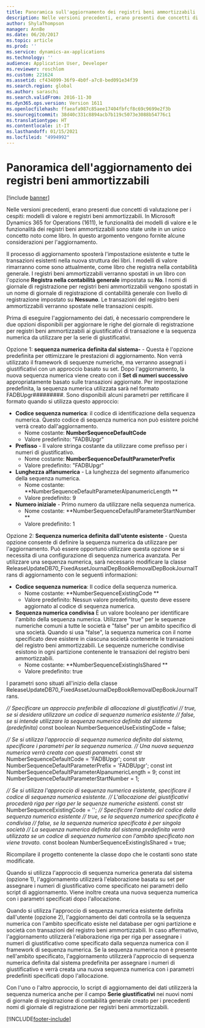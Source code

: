 ```yaml
---
title: Panoramica sull'aggiornamento dei registri beni ammortizzabili
description: Nelle versioni precedenti, erano presenti due concetti di valutazione per i cespiti, modelli di valore e registri beni ammortizzabili.
author: ShylaThompson
manager: AnnBe
ms.date: 06/20/2017
ms.topic: article
ms.prod: ''
ms.service: dynamics-ax-applications
ms.technology: ''
audience: Application User, Developer
ms.reviewer: roschlom
ms.custom: 221624
ms.assetid: cf434099-36f9-4b0f-a7c8-bed091e34f39
ms.search.region: global
ms.author: saraschi
ms.search.validFrom: 2016-11-30
ms.dyn365.ops.version: Version 1611
ms.openlocfilehash: ffaeafa987c85aee17404fbfcf8c69c9699e2f3b
ms.sourcegitcommit: 38d40c331c8894acb7b119c5073e3088b54776c1
ms.translationtype: HT
ms.contentlocale: it-IT
ms.lasthandoff: 01/15/2021
ms.locfileid: "4994992"
---
```

# <a name="depreciation-book-upgrade-overview"></a>Panoramica dell'aggiornamento dei registri beni ammortizzabili

[!include [banner](../includes/banner.md)]

Nelle versioni precedenti, erano presenti due concetti di valutazione per i cespiti: modelli di valore e registri beni ammortizzabili. In Microsoft Dynamics 365 for Operations (1611), le funzionalità dei modelli di valore e le funzionalità dei registri beni ammortizzabili sono state unite in un unico concetto noto come libro. In questo argomento vengono fornite alcune considerazioni per l'aggiornamento. 

Il processo di aggiornamento sposterà l'impostazione esistente e tutte le transazioni esistenti nella nuova struttura dei libri. I modelli di valore rimarranno come sono attualmente, come libro che registra nella contabilità generale. I registri beni ammortizzabili verranno spostati in un libro con l'opzione **Registra nella contabilità generale** impostata su **No**. I nomi di giornale di registrazione per registri beni ammortizzabili vengono spostati in un nome di giornale di registrazione di contabilità generale con livello di registrazione impostato su **Nessuno**. Le transazioni del registro beni ammortizzabili verranno spostate nelle transazioni cespiti. 

Prima di eseguire l'aggiornamento dei dati, è necessario comprendere le due opzioni disponibili per aggiornare le righe del giornale di registrazione per registri beni ammortizzabili ai giustificativi di transazione e la sequenza numerica da utilizzare per la serie di giustificativi. 

Opzione 1:  **sequenza numerica definita dal sistema-** - Questa è l'opzione predefinita per ottimizzare le prestazioni di aggiornamento. Non verrà utilizzato il framework di sequenze numeriche, ma verranno assegnati i giustificativi con un approccio basato su set. Dopo l'aggiornamento, la nuova sequenza numerica viene creato con il **Set di numeri successivo** appropriatamente basato sulle transazioni aggiornate. Per impostazione predefinita, la sequenza numerica utilizzata sarà nel formato FADBUpgr\#\#\#\#\#\#\#\#\#. Sono disponibili alcuni parametri per rettificare il formato quando si utilizza questo approccio:

-   **Codice sequenza numerica**: il codice di identificazione della sequenza numerica. Questo codice di sequenza numerica non può esistere poiché verrà creato dall'aggiornamento.
    -   Nome costante: **NumberSequenceDefaultCode**
    -   Valore predefinito: "FADBUpgr"
-   **Prefisso** - Il valore stringa costante da utilizzare come prefisso per i numeri di giustificativo.
    -   Nome costante: **NumberSequenceDefaultParameterPrefix**
    -   Valore predefinito: "FADBUpgr"
-   **Lunghezza alfanumerica** - La lunghezza del segmento alfanumerico della sequenza numerica.
    -   Nome costante: **NumberSequenceDefaultParameterAlpanumericLength **
    -   Valore predefinito: 9
-   **Numero iniziale** - Primo numero da utilizzare nella sequenza numerica.
    -   Nome costante: **NumberSequenceDefaultParameterStartNumber  **
    -   Valore predefinito: 1

Opzione 2: **Sequenza numerica definita dall'utente esistente** - Questa opzione consente di definire la sequenza numerica da utilizzare per l'aggiornamento. Può essere opportuno utilizzare questa opzione se si necessita di una configurazione di sequenza numerica avanzata. Per utilizzare una sequenza numerica, sarà necessario modificare la classe ReleaseUpdateDB70\_FixedAssetJournalDepBookRemovalDepBookJournalTrans di aggiornamento con le seguenti informazioni:

-   **Codice sequenza numerica**: Il codice della sequenza numerica.
    -   Nome costante: **NumberSequenceExistingCode **
    -   Valore predefinito: Nessun valore predefinito, questo deve essere aggiornato al codice di sequenza numerica.
-   **Sequenza numerica condivisa** È un valore booleano per identificare l'ambito della sequenza numerica. Utilizzare "true" per le sequenze numeriche comuni a tutte le società e "false" per un ambito specifico di una società. Quando si usa "false", la sequenza numerica con il nome specificato deve esistere in ciascuna società contenente le transazioni del registro beni ammortizzabili. Le sequenze numeriche condivise esistono in ogni partizione contenente le transazioni del registro beni ammortizzabili.
    -   Nome costante: **NumberSequenceExistingIsShared **
    -   Valore predefinito: true

I parametri sono situati all'inizio della classe ReleaseUpdateDB70\_FixedAssetJournalDepBookRemovalDepBookJournalTrans. 

*// Specificare un approccio preferibile di allocazione di giustificativi* 
 *// true, se si desidera utilizzare un codice di sequenza numerica esistente* 
 *// false, se si intende utilizzare la sequenza numerica definita dal sistema (predefinita)* const boolean NumberSequenceUseExistingCode = false;  

*// Se si utilizza l'approccio di sequenza numerica definito dal sistema, specificare i parametri per la sequenza numerica.*
 *// Una nuova sequenza numerica verrà creata con questi parametri.* const str NumberSequenceDefaultCode = 'FADBUpgr'; const str NumberSequenceDefaultParameterPrefix = 'FADBUpgr'; const int NumberSequenceDefaultParameterAlpanumericLength = 9; const int NumberSequenceDefaultParameterStartNumber = 1;   

*// Se si utilizza l'approccio di sequenza numerica esistente, specificare il codice di sequenza numerica esistente.* 
 *// L'allocazione dei giustificativi procederà riga per riga per le sequenze numeriche esistenti.* const str NumberSequenceExistingCode = ''; *// Specificare l'ambito del codice della sequenza numerica esistente* 
 *// true, se la sequenza numerica specificata è condivisa* 
 *// false, se la sequenza numerica specificata è per singola società* 
 *// La sequenza numerica definita dal sistema predefinita verrà utilizzata se un codice di sequenza numerica con l'ambito specificato non viene trovato.* const boolean NumberSequenceExistingIsShared = true; 

Ricompilare il progetto contenente la classe dopo che le costanti sono state modificate. 

Quando si utilizza l'approccio di sequenza numerica generata dal sistema (opzione 1), l'aggiornamento utilizzerà l'elaborazione basata su set per assegnare i numeri di giustificativo come specificato nei parametri dello script di aggiornamento. Viene inoltre creata una nuova sequenza numerica con i parametri specificati dopo l'allocazione. 

Quando si utilizza l'approccio di sequenza numerica esistente definita dall'utente (opzione 2), l'aggiornamento dei dati controlla se la sequenza numerica con l'ambito specificato esiste nel database per ogni partizione e società con transazioni del registro beni ammortizzabili. In caso affermativo, l'aggiornamento utilizzerà l'elaborazione riga per riga per assegnare i numeri di giustificativo come specificato dalla sequenza numerica con il framework di sequenza numerica. Se la sequenza numerica non è presente nell'ambito specificato, l'aggiornamento utilizzerà l'approccio di sequenza numerica definita dal sistema predefinita per assegnare i numeri di giustificativo e verrà creata una nuova sequenza numerica con i parametri predefiniti specificati dopo l'allocazione.

Con l'uno o l'altro approccio, lo script di aggiornamento dei dati utilizzerà la sequenza numerica anche per il campo **Serie giustificativi** nei nuovi nomi di giornale di registrazione di contabilità generale creato per i precedenti nomi di giornale di registrazione per registri beni ammortizzabili.





[!INCLUDE[footer-include](../../includes/footer-banner.md)]